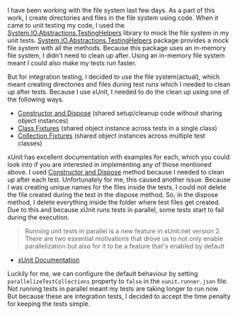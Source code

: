 I have been working with the file system last few days. As a part of this work, I create directories and files in the file system using code. When it came to unit testing my code, I used the [System.IO.Abstractions.TestingHelpers](https://www.nuget.org/packages/System.IO.Abstractions.TestingHelpers/) library to mock the file system in my unit tests. [System.IO.Abstractions.TestingHelpers](https://www.nuget.org/packages/System.IO.Abstractions.TestingHelpers/) package provides a mock file system with all the methods. Because this package uses an in-memory file system, I didn't need to clean up after. Using an in-memory file system meant I could also make my tests run faster.

But for integration testing, I decided to use the file system(actual), which meant creating directories and files during test runs which I needed to clean up after tests. Because I use xUnit, I needed to do the clean up using one of the following ways.

-   [Constructor and Dispose](https://xunit.net/docs/shared-context#constructor) (shared setup/cleanup code without sharing object instances)
-   [Class Fixtures](https://xunit.net/docs/shared-context#class-fixture) (shared object instance across tests in a single class)
-   [Collection Fixtures](https://xunit.net/docs/shared-context#collection-fixture) (shared object instances across multiple test classes)

xUnit has excellent documentation with examples for each, which you could look into if you are interested in implementing any of those mentioned above. I used [Constructor and Dispose](https://xunit.net/docs/shared-context#constructor) method because I needed to clean up after each test. Unfortunately for me, this caused another issue. Because I was creating unique names for the files inside the tests, I could not delete the file created during the test in the dispose method. So, in the dispose method, I delete everything inside the folder where test files get created. Due to this and because xUnit runs tests in parallel, some tests start to fail during the execution.

> Running unit tests in parallel is a new feature in xUnit.net version 2. There are two essential motivations that drove us to not only enable parallelization but also for it to be a feature that's enabled by default

-   [xUnit Documentation](https://xunit.net/docs/running-tests-in-parallel.html)
    >

Luckily for me, we can configure the default behaviour by setting `parallelizeTestCollections` property to `false` in the `xunit.runner.json` file. Not running tests in parallel meant my tests are taking longer to run now. But because these are integration tests, I decided to accept the time penalty for keeping the tests simple.
